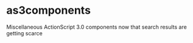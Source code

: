 # as3components
Miscellaneous ActionScript 3.0 components now that search results are getting scarce
